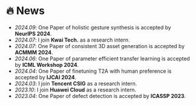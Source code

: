 # 🔥 News
- *2024.09*: One Paper of holistic gesture synthesis is accepted by **NeurIPS 2024**.
- *2024.07*: I join **Kwai Tech.** as a research intern.
- *2024.07*: One Paper of consistent 3D asset generation is accepted by **ACMMM 2024**.
- *2024.06*: One Paper of parameter efficient transfer learning is accepted by **ICML Workshop 2024**.
- *2024.04*: One Paper of finetuning T2A with human preference is accepted by **IJCAI 2024**.
- *2024.03*: I join **Tencent CSIG** as a research intern.
- *2023.10*: I join **Huawei Cloud** as a research intern.
- *2023.04*: One Paper of defect detection is accepted by **ICASSP 2023**.

